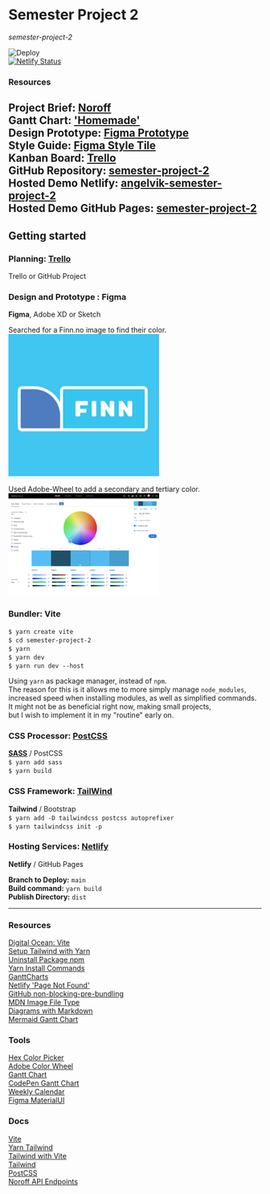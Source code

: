 # Semester Project 2
_semester-project-2_  

![Deploy](https://github.com/siljeangelvik/semester-project-2/actions/workflows/node.js.yml/badge.svg)  
[![Netlify Status](https://api.netlify.com/api/v1/badges/eccbfa2e-f635-4c38-97d1-c45f18c73235/deploy-status?branch=main)](https://app.netlify.com/sites/angelvik-semester-project-2/deploys)  

### Resources

Project Brief: [Noroff](https://noroff-content.gitlab.io/feu/semester-project-2/brief.html)    
Gantt Chart: ['Homemade' ](./resources/ganttchart/ganttchart.html)      
Design Prototype: [Figma Prototype](https://www.figma.com/file/UyExWTgQEUySgt6Id8BKg1/Style-Tile?node-id=2%3A2&t=mDinNQ9qvMrSpASj-0)    
Style Guide: [Figma Style Tile](https://www.figma.com/file/UyExWTgQEUySgt6Id8BKg1/Style-Tile?node-id=0%3A1&t=mDinNQ9qvMrSpASj-0)    
Kanban Board: [Trello](https://trello.com/b/BqgXk4Ij/semester-project-2)    
GitHub Repository: [semester-project-2](https://github.com/siljeangelvik/semester-project-2)    
Hosted Demo Netlify: [angelvik-semester-project-2](https://angelvik-semester-project-2.netlify.app/)   
Hosted Demo GitHub Pages: [semester-project-2](https://siljeangelvik.github.io/semester-project-2/)  
---

## Getting started

### Planning: [Trello](https://trello.com/b/BqgXk4Ij/semester-project-2)  
Trello or GitHub Project  

### Design and Prototype : Figma
**Figma**, Adobe XD or Sketch  

Searched for a Finn.no image to find their color.  
<img alt="finn-logo-color" src="resources/images/finn.png" width="300">

Used Adobe-Wheel to add a secondary and tertiary color.  
<img alt="adobe-color-wheel" src="resources/images/color-wheel.png" width="300">

### Bundler: Vite

`$ yarn create vite`  
`$ cd semester-project-2`  
`$ yarn`  
`$ yarn dev`  
`$ yarn run dev --host`  

Using `yarn` as package manager, instead of `npm`.  
The reason for this is it allows me to more simply manage `node_modules`,  
increased speed when installing modules, as well as simplified commands.  
It might not be as beneficial right now, making small projects,  
but I wish to implement it in my "routine" early on.

### CSS Processor: [PostCSS](https://postcss.org/)
[**SASS**](https://yarnpkg.com/package/sass) / PostCSS    
`$ yarn add sass`  
`$ yarn build`  

### CSS Framework: [TailWind](https://tailwindcss.com/docs/guides/vite)
**Tailwind** / Bootstrap    
`$ yarn add -D tailwindcss postcss autoprefixer`    
`$ yarn tailwindcss init -p`    

### Hosting Services: [Netlify](https://angelvik-semester-project-2.netlify.app/)
**Netlify** / GitHub Pages  

**Branch to Deploy:** `main`  
**Build command:** `yarn build`  
**Publish Directory:** `dist`  

---
### Resources
[Digital Ocean: Vite](https://www.digitalocean.com/community/tutorials/how-to-set-up-a-react-project-with-vite)  
[Setup Tailwind with Yarn](https://dev.to/ashirbadgudu/set-up-tailwind-css-with-create-react-app-and-yarn-pio)  
[Uninstall Package npm](https://www.freecodecamp.org/news/npm-uninstall-how-to-remove-a-package/)      
[Yarn Install Commands](https://classic.yarnpkg.com/en/docs/cli/install)  
[GanttCharts](https://developers.google.com/chart/interactive/docs/gallery/ganttchart)    
[Netlify 'Page Not Found'](https://answers.netlify.com/t/support-guide-i-ve-deployed-my-site-but-i-still-see-page-not-found/125/16?utm_source=404page&utm_campaign=community_tracking)  
[GitHub non-blocking-pre-bundling](https://github.com/vitejs/vite/pull/6758)  
[MDN Image File Type](https://developer.mozilla.org/en-US/docs/Web/Media/Formats/Image_types#svg_scalable_vector_graphics)  
[Diagrams with Markdown](https://support.typora.io/Draw-Diagrams-With-Markdown/)  
[Mermaid Gantt Chart](https://mermaid-js.github.io/mermaid/#/gantt)  

### Tools
[Hex Color Picker](https://imagecolorpicker.com/en)  
[Adobe Color Wheel](https://color.adobe.com/create/color-wheel)  
[Gantt Chart](https://webdesign.tutsplus.com/tutorials/build-a-simple-gantt-chart-with-css-and-javascript--cms-33813)  
[CodePen Gantt Chart](https://codepen.io/tutsplus/pen/ZEzerNB)  
[Weekly Calendar](https://www.ukekalender.no/)  
[Figma MaterialUI](https://www.figma.com/file/9Y7nYl32jIKIdtJva0nV3I/Material-Design-2-UI-Kit-(Community)?node-id=242%3A26868&t=WKkrOvK0tAw9yE2U-0)  

### Docs
[Vite](https://vitejs.dev/guide/features.html)    
[Yarn Tailwind](https://yarnpkg.com/package/tailwindcss)  
[Tailwind with Vite](https://tailwindcss.com/docs/guides/vite)      
[Tailwind](https://tailwindcss.com/docs/installation)    
[PostCSS](https://postcss.org/)    
[Noroff API Endpoints](https://api.noroff.dev/docs/static/index.html)  
